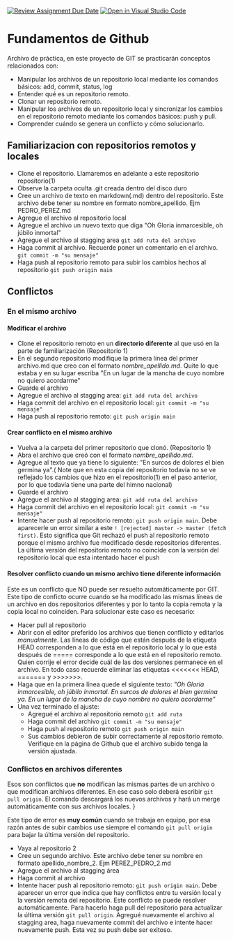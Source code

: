[![Review Assignment Due Date](https://classroom.github.com/assets/deadline-readme-button-22041afd0340ce965d47ae6ef1cefeee28c7c493a6346c4f15d667ab976d596c.svg)](https://classroom.github.com/a/KjkUBfOZ)
[![Open in Visual Studio Code](https://classroom.github.com/assets/open-in-vscode-c66648af7eb3fe8bc4f294546bfd86ef473780cde1dea487d3c4ff354943c9ae.svg)](https://classroom.github.com/online_ide?assignment_repo_id=9883733&assignment_repo_type=AssignmentRepo)
# Fundamentos de Github

Archivo de práctica, en este proyecto de GIT se practicarán conceptos relacionados con: 

* Manipular los archivos de un repositorio local mediante los comandos básicos: add, commit, status, log
* Entender qué es un repositorio remoto.
* Clonar un repositorio remoto.
* Manipular los archivos de un repositorio local y sincronizar los cambios en el repositorio remoto mediante los comandos básicos: push y pull.
* Comprender cuándo se genera un conflicto y cómo solucionarlo.


## Familiarizacion con repositorios remotos  y locales
*	Clone el repositorio. Llamaremos en adelante a este repositorio repositorio(1)
* Observe la carpeta oculta .git creada dentro del disco duro
*	Cree un archivo de texto en markdown(.md) dentro del repositorio. Este archivo debe tener su nombre en formato nombre_apellido. Ejm PEDRO_PEREZ.md
*	Agregue el archivo al repositorio local
*	Agregue el archivo un nuevo texto que diga "Oh Gloria inmarcesible, oh júbilo inmortal"
*	Agregue el archivo al stagging area  ``git add ruta del archivo``
*	Haga commit al archivo. Recuerde poner un comentario en el archivo.   ``git commit -m "su mensaje" ``
*	Haga push al repositorio remoto para subir los cambios hechos al repositorio ``git push origin main``

## Conflictos
### En el mismo archivo
#### Modificar el archivo
* Clone el repositorio remoto en un **directorio diferente** al que usó en la parte de familiarización (Repositorio 1)
* En el segundo repositorio modifique la primera línea del primer archivo.md que creo con el formato *nombre_apellido.md*. Quite lo que estaba y en su lugar escriba "En un lugar de la mancha de cuyo nombre no quiero acordarme"
* Guarde el archivo
* Agregue el archivo al stagging area:  ``git add ruta del archivo``
* Haga commit del archivo en el repositorio local: ``git commit -m "su mensaje" ``
* Haga push al repositorio remoto: ``git push origin main``
 
#### Crear conflicto en el mismo archivo
* Vuelva a la carpeta del primer repositorio que clonó. (Repositorio 1)
* Abra el archivo que creó con el formato *nombre_apellido.md*.
* Agregue al texto que ya tiene lo siguiente: "En surcos de dolores el bien germina ya".( Note que en esta copia del repositorio todavía no se ve reflejado los cambios que hizo en el repositorio(1) en el paso anterior, por lo que todavía tiene una parte del himno nacional)
* Guarde el archivo
* Agregue el archivo al stagging area:  ``git add ruta del archivo``
* Haga commit del archivo en el repositorio local: ``git commit -m "su mensaje" ``
* Intente hacer push al repositorio remoto: ``git push origin main``. Debe aparecerle un error similar a este ``! [rejected] master -> master (fetch first)``. Esto significa que Git rechazó el push al repositorio remoto porque el mismo archivo fue modificado desde repositorios diferentes. La última versión del repositorio remoto no coincide con la versión del repositorio local que esta intentado hacer el push

#### Resolver conflicto cuando un mismo archivo tiene diferente información
Este es un conflicto que NO puede ser resuelto automáticamente por GIT. Este tipo de conficto ocurre cuando se ha modificado las mismas líneas de un archivo en dos repositorios diferentes y por lo tanto la copia remota y la copia local no coinciden.  Para solucionar este caso es necesario: 
* Hacer pull al repositorio
* Abrir con el editor preferido los archivos que tienen conflicto y editarlos *manualmente*. Las líneas de código que están después de la etiqueta HEAD corresponden a lo que está en el repositorio local y lo que está después de ===== corresponde a lo que está en el repositorio remoto. Quien corrije el error decide cuál de las dos versiones permanece en el archivo. En todo caso recuerde eliminar las etiquetas <<<<<<< HEAD, ======= y >>>>>>>.
* Haga que en la primera línea quede el siguiente texto: *"Oh Gloria inmarcesible, oh júbilo inmortal. En surcos de dolores el bien germina ya. En un lugar de la mancha de cuyo nombre no quiero acordarme"*
* Una vez terminado el ajuste:
    * Agregué el archivo al repositorio remoto  ``git add ruta``
    * Haga commit del archivo ``git commit -m "su mensaje" ``
    * Haga push al repositorio remoto ``git push origin main``
    * Sus cambios debieron de subir correctamente al repositorio remoto. Verifique en la página de Github que el archivo subido tenga la versión ajustada. 

 ### Conflictos en archivos diferentes
Esos son conflictos que **no** modifican las mismas partes de un archivo o que modifican archivos diferentes.  En ese caso solo deberá escribir ``git pull origin``. El comando descargará los nuevos archivos y hará un merge automáticamente con sus archivos locales. }

Este tipo de error es **muy común** cuando se trabaja en equipo, por esa razón antes de subir cambios use siempre el comando  ``git pull origin`` para bajar la última versión del repositorio. 

* Vaya al repositorio 2
*	Cree un segundo archivo. Este archivo debe tener su nombre en formato apellido_nombre_2. Ejm PEREZ_PEDRO_2.md
*	Agregue el archivo al stagging área 
*	Haga commit al archivo
*	Intente hacer push al repositorio remoto: ``git push origin main``. Debe aparecer un error que indica que hay conflictos entre tu versión local y la versión remota del repositorio.  Este conflicto se puede resolver automáticamente. Para hacerlo haga pull del repositorio para actualizar la última versión ``git pull origin``. Agregué nuevamente el archivo al stagging area, haga nuevamente commit del archivo e intente hacer nuevamente push. Esta vez su push debe ser exitoso. 
